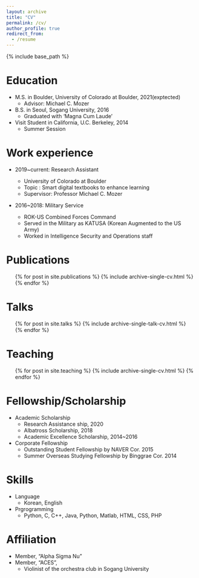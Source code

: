 ```yaml
---
layout: archive
title: "CV"
permalink: /cv/
author_profile: true
redirect_from:
  - /resume
---
```


{% include base_path %}

Education
======
* M.S. in Boulder, University of Colorado at Boulder, 2021(exptected)
  * Advisor: Michael C. Mozer
* B.S. in Seoul, Sogang University, 2016
  * Graduated with ‘Magna Cum Laude’
* Visit Student in California, U.C. Berkeley, 2014
  * Summer Session

Work experience
======
* 2019~current: Research Assistant
  * University of Colorado at Boulder
  * Topic : Smart digital textbooks to enhance learning
  * Supervisor: Professor Michael C. Mozer

* 2016~2018: Military Service
  * ROK-US Combined Forces Command
  * Served in the Military as KATUSA (Korean Augmented to the US Army)
  * Worked in Intelligence Security and Operations staff


Publications
======
  <ul>{% for post in site.publications %}
    {% include archive-single-cv.html %}
  {% endfor %}</ul>
 
Talks
======
  <ul>{% for post in site.talks %}
    {% include archive-single-talk-cv.html %}
  {% endfor %}</ul>
 
Teaching
======
  <ul>{% for post in site.teaching %}
    {% include archive-single-cv.html %}
  {% endfor %}</ul>
  
Fellowship/Scholarship
======
* Academic Scholarship
  * Research Assistance ship, 2020
  * Albatross Scholarship, 2018
  * Academic Excellence Scholarship, 2014~2016
* Corporate Fellowship
  * Outstanding Student Fellowship by NAVER Cor. 2015
  * Summer Overseas Studying Fellowship by Binggrae Cor. 2014
  
Skills
======
* Language
  * Korean, English
* Prgrogramming
  * Python, C, C++, Java, Python, Matlab, HTML, CSS, PHP

Affiliation
======
* Member, “Alpha Sigma Nu”
* Member, “ACES”,
  * Violinist of the orchestra club in Sogang University
  
 
